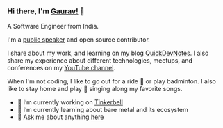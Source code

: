 ### Hi there, I'm [Gaurav!](https://quickdevnotes.com) 👋

A Software Engineer from India. 

I'm a [public speaker](https://www.quickdevnotes.com/speaking/) and open source contributor.

I share about my work, and learning on my blog [QuickDevNotes](https://www.quickdevnotes.com/).
I also share my experience about different technologies, meetups, and conferences on my [YouTube channel](https://www.youtube.com/c/quickdevnotes/). 

When I'm not coding, I like to go out for a ride :bicyclist: or play badminton. 
I also like to stay home and play :guitar: singing along my favorite songs.

- 🔭 I’m currently working on [Tinkerbell](https://tinkerbell.org)
- 🌱 I’m currently learning about bare metal and its ecosystem
- 💬 Ask me about anything [here](https://github.com/gauravgahlot/gauravgahlot/issues)


<!--
**gauravgahlot/gauravgahlot** is a ✨ _special_ ✨ repository because its `README.md` (this file) appears on your GitHub profile.
[![Gaurav's GitHub stats](https://github-readme-stats.vercel.app/api?username=gauravgahlot)](https://github.com/anuraghazra/github-readme-stats)

Here are some ideas to get you started:

- 🔭 I’m currently working on [Tinkerbell](https://tinkerbell.org)
- 🌱 I’m currently learning ...
- 👯 I’m looking to collaborate on ...
- 🤔 I’m looking for help with ...
- 💬 Ask me about anything [here](https://github.com/gauravgahlot/gauravgahlot/issues)
- 📫 How to reach me: ...
- 😄 Pronouns: ...
- ⚡ Fun fact: ...
-->
